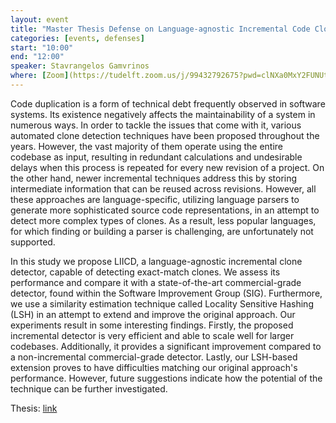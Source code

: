 ```yaml
---
layout: event
title: "Master Thesis Defense on Language-agnostic Incremental Code Clone Detection"
categories: [events, defenses]
start: "10:00"
end: "12:00"
speaker: Stavrangelos Gamvrinos
where: [Zoom](https://tudelft.zoom.us/j/99432792675?pwd=clNXa0MxY2FUNUtuTWg4MFBtcG92dz09)
---
```


Code duplication is a form of technical debt frequently observed in software systems. Its existence negatively affects the maintainability of a system in numerous ways. In order to tackle the issues that come with it, various automated clone detection techniques have been proposed throughout the years. However, the vast majority of them operate using the entire codebase as input, resulting in redundant calculations and undesirable delays when this process is repeated for every new revision of a project. On the other hand, newer incremental techniques address this by storing intermediate information that can be reused across revisions. However, all these approaches are language-specific, utilizing language parsers to generate more sophisticated source code representations, in an attempt to detect more complex types of clones. As a result, less popular languages, for which finding or building a parser is challenging, are unfortunately not supported. 

In this study we propose LIICD, a language-agnostic incremental clone detector, capable of detecting exact-match clones. We assess its performance and compare it with a state-of-the-art commercial-grade detector, found within the Software Improvement Group (SIG). Furthermore, we use a similarity estimation technique called Locality Sensitive Hashing (LSH) in an attempt to extend and improve the original approach. Our experiments result in some interesting findings. Firstly, the proposed incremental detector is very efficient and able to scale well for larger codebases. Additionally, it provides a significant improvement compared to a non-incremental commercial-grade detector. Lastly, our LSH-based extension proves to have difficulties matching our original approach's performance. However, future suggestions indicate how the potential of the technique can be further investigated.

Thesis: [link](https://repository.tudelft.nl/islandora/object/uuid%3A399edf65-69c6-4d20-a3d7-9658ccb9bc17?collection=education)
